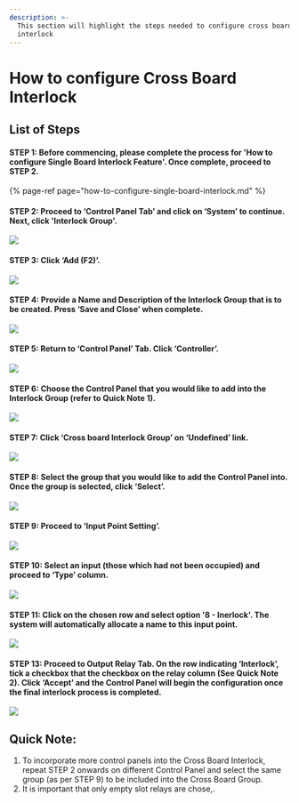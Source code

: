 ```yaml
---
description: >-
  This section will highlight the steps needed to configure cross board
  interlock
---
```


# How to configure Cross Board Interlock

## List of Steps

#### STEP 1: Before commencing, please complete the process for 'How to configure Single Board Interlock Feature'. Once complete, proceed to STEP 2.

{% page-ref page="how-to-configure-single-board-interlock.md" %}



#### STEP 2: Proceed to ‘Control Panel Tab’ and click on ‘System’ to continue. Next, click 'Interlock Group'.

![](../.gitbook/assets/untitled1%20%2814%29.png)



#### STEP 3: Click ‘Add \(F2\)’.

![](../.gitbook/assets/untitled2%20%289%29.png)



#### STEP 4: Provide a Name and Description of the Interlock Group that is to be created. Press ‘Save and Close’ when complete.

![](../.gitbook/assets/untitled3%20%281%29.png)



#### STEP 5: Return to ‘Control Panel’ Tab. Click ‘Controller’.

![](../.gitbook/assets/untitled4%20%284%29.png)



#### STEP 6: Choose the Control Panel that you would like to add into the Interlock Group \(refer to Quick Note 1\).

![](../.gitbook/assets/untitled5%20%2811%29.png)



#### STEP 7: Click ‘Cross board Interlock Group’ on ‘Undefined’ link.

![](../.gitbook/assets/untitled6%20%2811%29.png)



#### STEP 8: Select the group that you would like to add the Control Panel into. Once the group is selected, click ‘Select’.

![](../.gitbook/assets/untitled7%20%281%29.png)



#### STEP 9: Proceed to ‘Input Point Setting’.

![](../.gitbook/assets/untitled8%20%284%29.png)



#### STEP 10: Select an input \(those which had not been occupied\) and proceed to ‘Type’ column.

![](../.gitbook/assets/untitled9%20%281%29.png)



#### STEP 11: Click on the chosen row and select option '8 - Inerlock'. The system will automatically allocate a name to this input point.

![](../.gitbook/assets/untitled10%20%281%29.png)



#### STEP 13: Proceed to Output Relay Tab. On the row indicating ‘Interlock’, tick a checkbox that the checkbox on the relay column \(See Quick Note 2\). Click ‘Accept’ and the Control Panel will begin the configuration once the final interlock process is completed.

![](../.gitbook/assets/untitled11%20%282%29.png)

## Quick Note: 

1. To incorporate more control panels into the Cross Board Interlock, repeat STEP 2 onwards on different Control Panel and select the same group \(as per STEP 9\) to be included into the Cross Board Group.
2. It is important that only empty slot relays are chose,.



